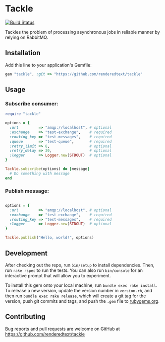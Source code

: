 # Tackle

[![Build Status](https://semaphoreci.com/api/v1/projects/b39e2ae2-2516-4fd7-9e2c-f5be1a043ff5/732979/badge.svg)](https://semaphoreci.com/renderedtext/tackle)

Tackles the problem of processing asynchronous jobs in reliable manner by relying on RabbitMQ.

## Installation

Add this line to your application's Gemfile:

```ruby
gem "tackle", :git => "https://github.com/renderedtext/tackle"
```

## Usage

### Subscribe consumer:

```ruby
require "tackle"

options = {
  :url         => "amqp://localhost", # optional
  :exchange    => "test-exchange",    # required
  :routing_key => "test-messages",    # required
  :queue       => "test-queue",       # required
  :retry_limit => 8,                  # optional
  :retry_delay => 30,                 # optional
  :logger      => Logger.new(STDOUT)  # optional
}

Tackle.subscribe(options) do |message|
  # Do something with message
end
```

### Publish message:

```ruby

options = {
  :url         => "amqp://localhost", # optional
  :exchange    => "test-exchange",    # required
  :routing_key => "test-messages",    # required
  :logger      => Logger.new(STDOUT)  # optional
}

Tackle.publish("Hello, world!", options)
```

## Development


After checking out the repo, run `bin/setup` to install dependencies. Then, run `rake rspec` to run the tests. You can also run `bin/console` for an interactive prompt that will allow you to experiment.

To install this gem onto your local machine, run `bundle exec rake install`. To release a new version, update the version number in `version.rb`, and then run `bundle exec rake release`, which will create a git tag for the version, push git commits and tags, and push the `.gem` file to [rubygems.org](https://rubygems.org).

## Contributing

Bug reports and pull requests are welcome on GitHub at https://github.com/renderedtext/tackle
